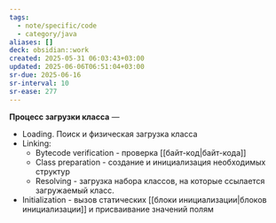 ```yaml
---
tags:
  - note/specific/code
  - category/java
aliases: []
deck: obsidian::work
created: 2025-05-31 06:03:43+03:00
updated: 2025-06-06T06:51:04+03:00
sr-due: 2025-06-16
sr-interval: 10
sr-ease: 277
---
```


**Процесс загрузки класса**
—
- Loading. Поиск и физическая загрузка класса
- Linking:
	- Bytecode verification - проверка [[байт-код|байт-кода]]
	- Class preparation - создание и инициализация необходимых структур
	- Resolving - загрузка набора классов, на которые ссылается загружаемый класс.
- Initialization - вызов статических [[блоки инициализации|блоков инициализации]] и присваивание значений полям
